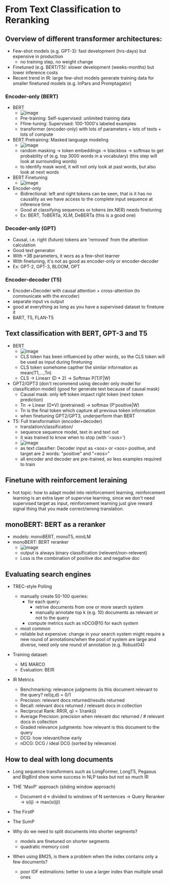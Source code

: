 # From Text Classification to Reranking

## Overview of different transformer architectures: 

* Few-shot models (e.g. GPT-3): fast development (hrs-days) but expensive in production
  * no training step, no weight change 
* Finetuned (e.g. BERT/T5): slower development (weeks-months) but lower inference costs
* Recent trend in IR: large few-shot models generate training data for smaller finetuned models (e.g. InPars and Promptagator)

### Encoder-only (BERT)
* BERT
  * ![image](https://user-images.githubusercontent.com/16402963/218223967-9b4091b1-0e4b-4f5f-a642-f91835ed616e.png)
  * Pre-training: Self-supervised: unlimited training data
  * Ffine-tuning: Supervised: 100-1000's labeled examples
  * transformer (encoder-only) with lots of parameters + lots of texts + lots of compute
* BERT Pretraining: Masked language modeling
  * ![image](https://user-images.githubusercontent.com/16402963/218224374-b7387eef-e57d-4d1b-9323-797e8df7dafa.png)
  * random masking -> token embeddings -> blackbox -> softmax to get probability of (e.g. top 3000 words in a vocabulary) (this step will look at surrounding words)
  * to identify mask word, it will not only look at past words, but also look at next words 
* BERT Finetuning
  * ![image](https://user-images.githubusercontent.com/16402963/218224953-4edd7d80-d291-4ce1-a569-26b7c0c49f71.png)
* Encoder-only
  * Bidirectional: left and right tokens can be seen, that is it has no causality as we have access to the complete input sequence at inference time
  * Good at classifying sequences or tokens (ex.NER) needs finetuning
  * Ex: BERT, ToBERTa, XLM, DeBERTa (this is a good one) 

### Decoder-only (GPT)
* Causal, i.e. right (future) tokens are 'removed' from the attention calculation
* Good text generator
* With +3B parameters, it wors as a few-shot learner
* With finetuning, it's not as good as encoder-only or encoder-decoder
* Ex: GPT-2, GPT-3, BLOOM, OPT
    
### Encoder-decoder (T5)
* Encoder+Decoder with causal attention + cross-attention (to communicate with the encoder)
* separate input vs output
* good at everything as long as you have a supervised dataset to finetune it
* BART, T5, FLAN-T5

    
## Text classification with BERT, GPT-3 and T5
* BERT
    * ![image](https://user-images.githubusercontent.com/16402963/218233817-a60d9b4e-20a4-4c5a-9e14-65c0202e5818.png) 
    * CLS token has been influenced by other words, so the CLS token will be used as input during finetuning
    * CLS token somehome capther the similar information as mean(T1,...,Tn)
    * CLS -> Linearr (D * 2) -> Softmax P(T/F|W)     
* GPT2/GPT3 (don't recommend using decoder only model for classification model) (good for generate text because of causal mask)
    * Causal mask: only left token impact right token (next token prediction)
    * Tn -> Linear (D*V) (pretrained) -> softmax (P'positive|W)
    * Tn is the final token which capture all previous token information
    * when finetuning GPT2/GPT3, underperform than BERT
* T5: Full transformation (encoder+decoder)
    * translation/classification/
    * sequence sequence model, text in and text out
    * it was trained to know when to stop (with '\<sos>')
    * ![image](https://user-images.githubusercontent.com/16402963/218234362-f54ff634-a8b5-4e97-be2e-2829a7511003.png)
    * as text classifier: Decoder input as \<sos> or \<sos> positive, and target are 2 words: "positive" and "\<eos>"
    * all encoder and decoder are pre-trained, so less examples required to train

## Finetune with reinforcement leraining
* hot topic: how to adapt model into reinforcement learning, reinforcement learning is an extra layer of supervise learning, since we don't need supervised target as input, reinforcement learning just give reward signal thing that you made correct/wrong translation. 

## monoBERT: BERT as a reranker
* models: monoBERT, monoT5, miniLM
* monoBERT: BERT reranker
  * ![image](https://user-images.githubusercontent.com/16402963/218261580-62a921b0-637f-471a-b9ae-83fede6cc58a.png)
  * output is always binary classification (relevent/non-relevent)
  * Loss is the combination of positive doc and negative doc

## Evaluating search engines
* TREC-style Polling
  * manually create 50-100 queries:
    * for each query:
      * retrive documents from one or more search system
      * manually annotate top k (e.g. 10) documents as relevant or not to the query
    * compute metrics such as nDCG@10 for each system
  * most common
  * reliable but expensive: change in your search system might require a new round of annotations/when the pool of system are large and diverse, need only one round of annotation (e.g. Robust04)
* Training dataset: 
  * MS MARCO
  * Evaluation: BEIR

* IR Metrics
  * Benchmarking: relevance judgments (is this document relevant to the query? rel(q,d) = 0/1
  * Precision: relevant docs returned/results returned 
  * Recall: relevant docs returned / relevant docs in collection
  * Reciprocal Rank: RR(R, q) = 1/rank(i)
  * Average Precision: precision when relevant doc returned / # relevant docs in collection
  * Graded relevance judgments: how relevant is this document to the query
  * DCG: how relevant/how early
  * nDCG: DCG / ideal DCG (sorted by relevance)

## How to deal with long documents
* Long sequence transformers such as LongFormer, LongT5, Pegasus and BigBird show some success in NLP tasks but not so much IR
* THE 'MaxP' approach (sliding window approach)
  * Document d-> divided to windows of N sentences -> Query Reranker -> s(ij) -> max(s(ij))
* The FirstP
* The SumP


* Why do we need to split documents into shorter segments?
  * models are finetuned on shorter segments
  * quadratic memory cost
* When using BM25, is there a problem when the index contains only a few documents?
  * poor IDF estimations: better to use a larger index than multiple small ones 
